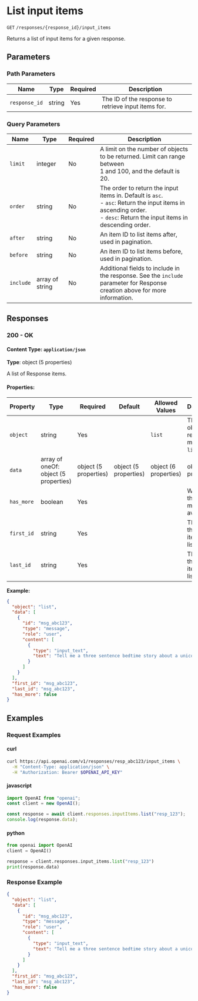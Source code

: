 # List input items

`GET` `/responses/{response_id}/input_items`

Returns a list of input items for a given response.

## Parameters

### Path Parameters

| Name | Type | Required | Description |
| ---- | ---- | -------- | ----------- |
| `response_id` | string | Yes | The ID of the response to retrieve input items for. |

### Query Parameters

| Name | Type | Required | Description |
| ---- | ---- | -------- | ----------- |
| `limit` | integer | No | A limit on the number of objects to be returned. Limit can range between <br> 1 and 100, and the default is 20. <br>  |
| `order` | string | No | The order to return the input items in. Default is `asc`. <br> - `asc`: Return the input items in ascending order. <br> - `desc`: Return the input items in descending order. <br>  |
| `after` | string | No | An item ID to list items after, used in pagination. <br>  |
| `before` | string | No | An item ID to list items before, used in pagination. <br>  |
| `include` | array of string | No | Additional fields to include in the response. See the `include` <br> parameter for Response creation above for more information. <br>  |

## Responses

### 200 - OK

#### Content Type: `application/json`

**Type**: object (5 properties)

A list of Response items.

#### Properties:

| Property | Type | Required | Default | Allowed Values | Description |
| -------- | ---- | -------- | ------- | -------------- | ----------- |
| `object` | string | Yes |  | `list` | The type of object returned, must be `list`. |
| `data` | array of oneOf: object (5 properties) | object (5 properties) | object (5 properties) | object (6 properties) | object (6 properties) | object (3 properties) | object (6 properties) | object (5 properties) | Yes |  |  | A list of items used to generate this response. |
| `has_more` | boolean | Yes |  |  | Whether there are more items available. |
| `first_id` | string | Yes |  |  | The ID of the first item in the list. |
| `last_id` | string | Yes |  |  | The ID of the last item in the list. |
**Example:**

```json
{
  "object": "list",
  "data": [
    {
      "id": "msg_abc123",
      "type": "message",
      "role": "user",
      "content": [
        {
          "type": "input_text",
          "text": "Tell me a three sentence bedtime story about a unicorn."
        }
      ]
    }
  ],
  "first_id": "msg_abc123",
  "last_id": "msg_abc123",
  "has_more": false
}

```

## Examples

### Request Examples

#### curl
```bash
curl https://api.openai.com/v1/responses/resp_abc123/input_items \
  -H "Content-Type: application/json" \
  -H "Authorization: Bearer $OPENAI_API_KEY"

```

#### javascript
```javascript
import OpenAI from "openai";
const client = new OpenAI();

const response = await client.responses.inputItems.list("resp_123");
console.log(response.data);  

```

#### python
```python
from openai import OpenAI
client = OpenAI()

response = client.responses.input_items.list("resp_123")
print(response.data)

```

### Response Example

```json
{
  "object": "list",
  "data": [
    {
      "id": "msg_abc123",
      "type": "message",
      "role": "user",
      "content": [
        {
          "type": "input_text",
          "text": "Tell me a three sentence bedtime story about a unicorn."
        }
      ]
    }
  ],
  "first_id": "msg_abc123",
  "last_id": "msg_abc123",
  "has_more": false
}

```

